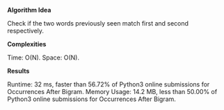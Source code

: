 **Algorithm Idea**

Check if the two words previously seen match first and 
second respectively.

**Complexities**

Time: O(N).
Space: O(N).

**Results**

Runtime: 32 ms, faster than 56.72% of Python3 online submissions for Occurrences After Bigram.
Memory Usage: 14.2 MB, less than 50.00% of Python3 online submissions for Occurrences After Bigram.
